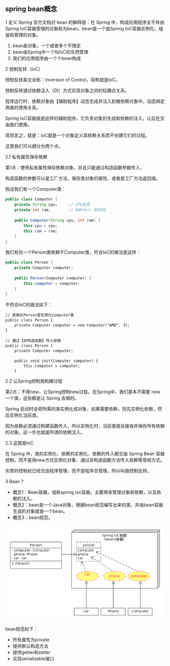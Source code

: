 ## spring bean概念

1 定义
Spring 官方文档对 bean 的解释是：在 Spring 中，构成应用程序主干并由Spring IoC容器管理的对象称为bean。bean是一个由Spring IoC容器实例化、组装和管理的对象。

1. bean是对象，一个或者多个不限定
2. bean由Spring中一个叫IoC的东西管理
3. 我们的应用程序由一个个bean构成

2 控制反转（IoC）

控制反转英文全称：Inversion of Control，简称就是IoC。

控制反转通过依赖注入（DI）方式实现对象之间的松耦合关系。

程序运行时，依赖对象由【辅助程序】动态生成并注入到被依赖对象中，动态绑定两者的使用关系。

Spring IoC容器就是这样的辅助程序，它负责对象的生成和依赖的注入，让后在交由我们使用。

简而言之，就是：IoC就是一个对象定义其依赖关系而不创建它们的过程。

这里我们可以细分为两个点。

2.1 私有属性保存依赖

第1点：使用私有属性保存依赖对象，并且只能通过构造函数参数传入，

构造函数的参数可以是工厂方法、保存类对象的属性、或者是工厂方法返回值。

假设我们有一个Computer类：

~~~java
public class Computer {
    private String cpu;     // CPU型号
    private int ram;        // RAM大小，单位GB

    public Computer(String cpu, int ram) {
        this.cpu = cpu;
        this.ram = ram;
    }
}
~~~
我们有另一个Person类依赖于Computer类，符合IoC的做法是这样：
~~~java
public class Person {
    private Computer computer;

    public Person(Computer computer) {
        this.computer = computer;
    }
}
~~~
不符合IoC的做法如下：
~~~
// 直接在Person里实例化Computer类
public class Person {
    private Computer computer = new Computer("AMD", 3);
}

// 通过【非构造函数】传入依赖
public class Person {
    private Computer computer;
    
    public void init(Computer computer) {
        this.computer = computer;
    }
~~~
2.2 让Spring控制类构建过程

第2点：不用new，让Spring控制new过程。在Spring中，我们基本不需要 new 一个类，这些都是让 Spring 去做的。

Spring 启动时会把所需的类实例化成对象，如果需要依赖，则先实例化依赖，然后实例化当前类。

因为依赖必须通过构建函数传入，所以实例化时，当前类就会接收并保存所有依赖的对象。这一步也就是所谓的依赖注入。

2.3 这就是IoC

在 Spring 中，类的实例化、依赖的实例化、依赖的传入都交由 Spring Bean 容器控制，而不是用new方式实例化对象、通过非构造函数方法传入依赖等常规方式。

实质的控制权已经交由程序管理，而不是程序员管理，所以叫做控制反转。

3 Bean？

- 概念1：Bean容器，或称spring ioc容器，主要用来管理对象和依赖，以及依赖的注入。
- 概念2：bean是一个Java对象，根据bean规范编写出来的类，并由bean容器生成的对象就是一个bean。
- 概念3：bean规范。

![](../images/ioc-bean.png)

bean规范如下：

- 所有属性为private
- 提供默认构造方法
- 提供getter和setter
- 实现serializable接口